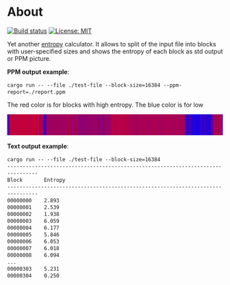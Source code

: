 # About

[![Build status](https://gitlab.com/alexssh/entropia-calculator/badges/master/pipeline.svg)](https://gitlab.com/alexssh/entropia-calculator/-/commits/master) 
[![License: MIT](https://img.shields.io/badge/License-MIT-yellow.svg)](https://opensource.org/licenses/MIT)


Yet another
[entropy](https://en.wikipedia.org/wiki/Entropy_(information_theory))
calculator. It allows to split of the input file into blocks with user-specified
sizes and shows the entropy of each block as std output or PPM picture.


**PPM output example**:

```
cargo run -- --file ./test-file --block-size=16384 --ppm-report=./report.ppm
```
The red color is for blocks with high entropy. The blue color is for low 

![Example1](doc/example1.png)

**Text output example**:

```
cargo run -- --file ./test-file --block-size=16384
--------------------------------------------------------------------------------
Block       Entropy
--------------------------------------------------------------------------------
00000000    2.893
00000001    2.539
00000002    1.938
00000003    6.059
00000004    6.177
00000005    5.846
00000006    6.053
00000007    6.018
00000008    6.094
...
00000303    5.231
00000304    0.250
```





